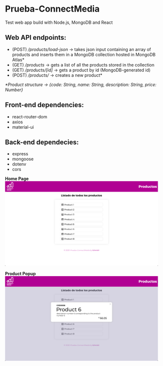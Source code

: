 # Prueba-ConnectMedia  
  
Test web app build with Node.js, MongoDB and React  

## Web API endpoints:  
* (POST) _/products/load-json_ -> takes json input containing an array of products and inserts them in a MongoDB collection hosted in MongoDB Atlas*  
* (GET)  _/products_ -> gets a list of all the products stored in the collection  
* (GET)  _/products/[id]_ -> gets a product by id (MongoDB-generated id)  
* (POST) _/products/_ -> creates a new product*  
  
_\*Product structure -> {code: String, name: String, description: String, price: Number}_  
  
## Front-end dependencies:  
* react-router-dom  
* axios  
* material-ui  
  
## Back-end dependecies:  
* express  
* mongoose  
* dotenv  
* cors  
  

__Home Page__  
![Home page](/screenshots/prueba-connectmedia-home.png)  
  
__Product Popup__  
![Product popup](/screenshots/prueba-connectmedia-popup.png)  